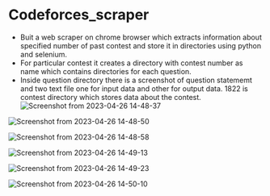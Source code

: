 # Codeforces_scraper
- Buit a web scraper on chrome browser which extracts information about specified number of past contest and store it in directories using python and selenium.
- For particular contest it creates a directory with contest number as name which contains directories for each question.
- Inside question directory there is a screenshot of question statememt and two text file one for input data and other for output data.
1822 is contest directory which stores data about the contest.
![Screenshot from 2023-04-26 14-48-37](https://user-images.githubusercontent.com/95877070/234533136-936b327d-21fd-4064-ad0e-3ad3698215c6.png)

![Screenshot from 2023-04-26 14-48-50](https://user-images.githubusercontent.com/95877070/234533204-6419846a-3727-4916-b498-b01517ef6022.png)

![Screenshot from 2023-04-26 14-48-58](https://user-images.githubusercontent.com/95877070/234533235-54a9a4ed-e3ee-42b1-a467-0b38b1afa81e.png)

![Screenshot from 2023-04-26 14-49-13](https://user-images.githubusercontent.com/95877070/234533252-6848f59d-14b3-438e-8d74-5598ac25b14c.png)

![Screenshot from 2023-04-26 14-49-23](https://user-images.githubusercontent.com/95877070/234533275-12cdd6b7-19be-460e-b94d-24f7d6122b0e.png)

![Screenshot from 2023-04-26 14-50-10](https://user-images.githubusercontent.com/95877070/234533301-a1f7c07a-5412-43b2-b249-eea5ecb1c19b.png)
